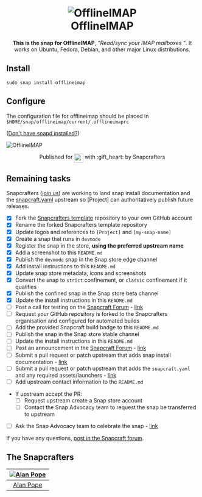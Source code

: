 <h1 align="center">
  <img src="https://upload.wikimedia.org/wikipedia/commons/1/13/OfflineIMAP_logo.png" alt="OfflineIMAP">
  <br />
  OfflineIMAP
</h1>

<p align="center"><b>This is the snap for OfflineIMAP</b>, <i>"Read/sync your IMAP mailboxes "</i>. It works on Ubuntu, Fedora, Debian, and other major Linux
distributions.</p>

<!-- Uncomment and modify this when you are provided a build status badge
<p align="center">
<a href="https://build.snapcraft.io/user/snapcrafters/fork-and-rename-me"><img src="https://build.snapcraft.io/badge/snapcrafters/fork-and-rename-me.svg" alt="Snap Status"></a>
</p>
-->

## Install

    sudo snap install offlineimap
    
## Configure

The configuration file for offlineimap should be placed in ```$HOME/snap/offlineimap/current/.offlineimaprc```

([Don't have snapd installed?](https://snapcraft.io/docs/core/install))

![OfflineIMAP](https://dashboard.snapcraft.io/site_media/appmedia/2017/07/offlineimap-2017-06-03-1.png "OfflineIMAP")

<p align="center">Published for <img src="http://anything.codes/slack-emoji-for-techies/emoji/tux.png" align="top" width="24" /> with :gift_heart: by Snapcrafters</p>

## Remaining tasks

Snapcrafters ([join us]()) are working to land snap install documentation and
the [snapcraft.yaml](https://github.com/snapcrafters/fork-and-rename-me/blob/master/snap/snapcraft.yaml)
upstream so [Project] can authoritatively publish future releases.

  - [x] Fork the [Snapcrafters template](https://github.com/snapcrafters/fork-and-rename-me) repository to your own GitHub account
  - [x] Rename the forked Snapcrafters template repository
  - [x] Update logos and references to `[Project]` and `[my-snap-name]`
  - [x] Create a snap that runs in `devmode`
  - [x] Register the snap in the store, **using the preferred upstream name**
  - [x] Add a screenshot to this `README.md`
  - [x] Publish the `devmode` snap in the Snap store edge channel
  - [x] Add install instructions to this `README.md`
  - [x] Update snap store metadata, icons and screenshots
  - [x] Convert the snap to `strict` confinement, or `classic` confinement if it qualifies
  - [x] Publish the confined snap in the Snap store beta channel
  - [x] Update the install instructions in this `README.md`
  - [ ] Post a call for testing on the [Snapcraft Forum](https://forum.snapcraft.io) - [link]()
  - [ ] Request your GitHub repository is forked to the Snapcrafters organisation and configured for automated builds
  - [ ] Add the provided Snapcraft build badge to this `README.md`
  - [ ] Publish the snap in the Snap store stable channel
  - [ ] Update the install instructions in this `README.md`
  - [ ] Post an announcement in the [Snapcraft Forum](https://forum.snapcraft.io) - [link]()
  - [ ] Submit a pull request or patch upstream that adds snap install documentation - [link]()
  - [ ] Submit a pull request or patch upstream that adds the `snapcraft.yaml` and any required assets/launchers - [link]()
  - [ ] Add upstream contact information to the `README.md`  
  - If upstream accept the PR:
    - [ ] Request upstream create a Snap store account
    - [ ] Contact the Snap Advocacy team to request the snap be transferred to upstream
  - [ ] Ask the Snap Advocacy team to celebrate the snap - [link]()

If you have any questions, [post in the Snapcraft forum](https://forum.snapcraft.io).

## The Snapcrafters

| [![Alan Pope](http://gravatar.com/avatar/4a4276d8a98ff4ff31e1f1c1d7413980/?s=128)](https://github.com/popey/) |
| :---: |
| [Alan Pope](https://github.com/popey/) |

<!-- Uncomment and modify this when you have upstream contacts
## Upstream

| [![Upstream Name](http://gravatar.com/avatar/bc0bced65e963eb5c3a16cab8b004431?s=128)](https://github.com/upstreamname) |
| :---: |
| [Upstream Name](https://github.com/upstreamname) |
-->
